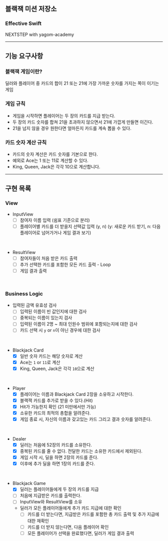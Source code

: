 ## 블랙잭 미션 저장소
### Effective Swift
NEXTSTEP with yagom-academy

---
## 기능 요구사항

### 블랙잭 게임이란?
딜러와 플레이어 중 카드의 합이 21 또는 21에 가장 가까운 숫자를 가지는 쪽이 이기는 게임

### 게임 규칙
- 게임을 시작하면 플레이어는 두 장의 카드를 지급 받는다.
- 두 장의 카드 숫자를 합쳐 21을 초과하지 않으면서 21에 가깝게 만들면 이긴다.
- 21을 넘지 않을 경우 원한다면 얼마든지 카드를 계속 뽑을 수 있다.

### 카드 숫자 계산 규칙
- 카드의 숫자 계산은 카드 숫자를 기본으로 한다.
- 예외로 Ace는 1 또는 11로 계산할 수 있다.
- King, Queen, Jack은 각각 10으로 계산합니다.

---

## 구현 목록
### View
- InputView
    - [ ] 참여자 이름 입력 (쉼표 기준으로 분리)
    - [ ] 플레이어별 카드를 더 받을지 선택값 입력 (y, n)
          (y: 새로운 카드 받기, n: 다음 플레이어로 넘어가거나 게임 결과 보기)

<br>

- ResultView
    - [ ] 참여자들이 처음 받은 카드 출력
    - [ ] 추가 선택한 카드를 포함한 모든 카드 출력 - Loop
    - [ ] 게임 결과 출력

<br>

### Business Logic
- 입력된 금액 유효성 검사
    - [ ] 입력된 이름이 빈 값인지에 대한 검사
    - [ ] 중복되는 이름이 있는지 검사
    - [ ] 입력된 이름이 2명 ~ 최대 인원수 범위에 포함되는지에 대한 검사
    - [ ] 카드 선택 시 `y` or `n`이 아닌 경우에 대한 검사

<br>

- Blackjack Card
    - [x] 일반 숫자 카드는 해당 숫자로 계산
    - [x] Ace는 `1` or `11`로 계산
    - [x] King, Queen, Jack은 각각 `10`으로 계산

<br>

- Player
    - [x] 플레이어는 이름과 Blackjack Card 2장을 소유하고 시작한다.
    - [x] 블랙잭 카드를 추가로 받을 수 있다.(Hit)
    - [x] Hit가 가능한지 확인 (21 미만에서만 가능)
    - [x] 소유한 카드의 최적의 총합을 알려준다.
    - [x] 게임 종료 시, 자신의 이름과 갖고있는 카드 그리고 결과 숫자를 알려준다.

<br>

- Dealer
    - [x] 딜러는 처음에 52장의 카드를 소유한다.
    - [x] 중복된 카드를 줄 수 없다. 전달한 카드는 소유한 카드에서 제외된다.
    - [x] 게임 시작 시, 딜을 하면 2장의 카드를 준다.
    - [x] 이후에 추가 딜을 하면 1장의 카드를 준다.

<br>

- Blackjack Game
    - [x] 딜러는 플레이어들에게 두 장의 카드를 지급
    - [ ] 처음에 지급받은 카드를 출력한다.
    - [ ] InputView와 ResultView를 소유
    -  딜러가 모든 플레이어들에게 추가 카드 지급에 대한 확인
        - [ ] 카드를 더 받는다면, 지급받은 카드를 포함한 총 카드 출력 및 추가 지급에 대한 재확인
        - [ ] 카드를 더 받지 않는다면, 다음 플레이어 확인
        - [ ] 모든 플레이어가 선택을 완료했다면, 딜러가 게임 결과 출력

